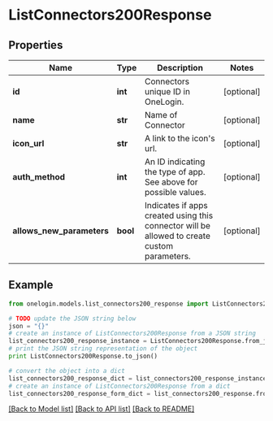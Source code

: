 # ListConnectors200Response


## Properties
Name | Type | Description | Notes
------------ | ------------- | ------------- | -------------
**id** | **int** | Connectors unique ID in OneLogin. | [optional] 
**name** | **str** | Name of Connector | [optional] 
**icon_url** | **str** | A link to the icon&#39;s url. | [optional] 
**auth_method** | **int** | An ID indicating the type of app. See above for possible values. | [optional] 
**allows_new_parameters** | **bool** | Indicates if apps created using this connector will be allowed to create custom parameters. | [optional] 

## Example

```python
from onelogin.models.list_connectors200_response import ListConnectors200Response

# TODO update the JSON string below
json = "{}"
# create an instance of ListConnectors200Response from a JSON string
list_connectors200_response_instance = ListConnectors200Response.from_json(json)
# print the JSON string representation of the object
print ListConnectors200Response.to_json()

# convert the object into a dict
list_connectors200_response_dict = list_connectors200_response_instance.to_dict()
# create an instance of ListConnectors200Response from a dict
list_connectors200_response_form_dict = list_connectors200_response.from_dict(list_connectors200_response_dict)
```
[[Back to Model list]](../README.md#documentation-for-models) [[Back to API list]](../README.md#documentation-for-api-endpoints) [[Back to README]](../README.md)


